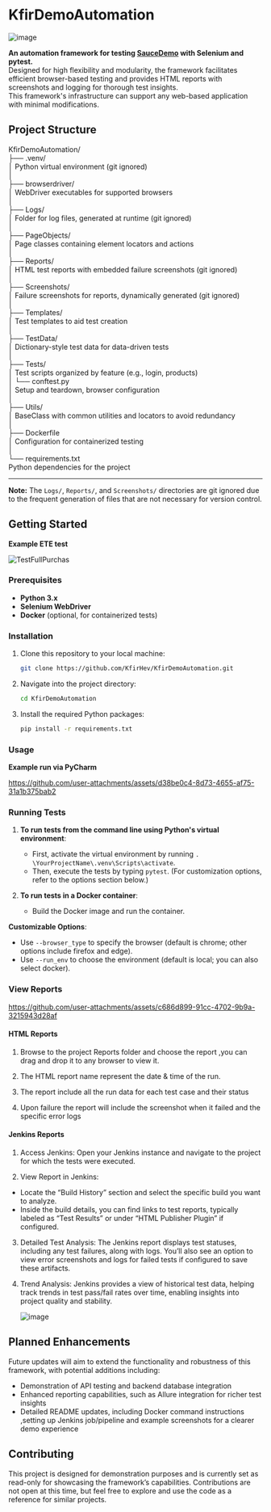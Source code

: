 # KfirDemoAutomation

![image](https://github.com/user-attachments/assets/ba8df7ef-9fd9-4831-b6cf-17f487e01f27)

**An automation framework for testing [SauceDemo](https://www.saucedemo.com/) with Selenium and pytest.**  
Designed for high flexibility and modularity, the framework facilitates efficient browser-based testing and provides HTML reports with screenshots and logging for thorough test insights.  
This framework's infrastructure can support any web-based application with minimal modifications.  

## Project Structure

KfirDemoAutomation/  
├── .venv/  
│       Python virtual environment (git ignored)  
│  
├── browserdriver/  
│       WebDriver executables for supported browsers  
│  
├── Logs/  
│       Folder for log files, generated at runtime (git ignored)  
│  
├── PageObjects/  
│       Page classes containing element locators and actions  
│  
├── Reports/  
│       HTML test reports with embedded failure screenshots (git ignored)  
│  
├── Screenshots/  
│       Failure screenshots for reports, dynamically generated (git ignored)  
│  
├── Templates/  
│       Test templates to aid test creation  
│  
├── TestData/  
│       Dictionary-style test data for data-driven tests  
│  
├── Tests/  
│       Test scripts organized by feature (e.g., login, products)  
│   └── conftest.py  
│       Setup and teardown, browser configuration  
│  
├── Utils/  
│       BaseClass with common utilities and locators to avoid redundancy  
│  
├── Dockerfile  
│       Configuration for containerized testing  
│  
└── requirements.txt  
        Python dependencies for the project  


---
**Note:** The `Logs/`, `Reports/`, and `Screenshots/` directories are git ignored due to the frequent generation of files that are not necessary for version control.


## Getting Started
**Example ETE test**

![TestFullPurchas](https://github.com/user-attachments/assets/37226fe2-e876-40e3-be14-ed91e3a1c0cf)


### Prerequisites
- **Python 3.x**  
- **Selenium WebDriver**  
- **Docker** (optional, for containerized tests)  

### Installation

1. Clone this repository to your local machine:
    ```bash
    git clone https://github.com/KfirHev/KfirDemoAutomation.git
    ```

2. Navigate into the project directory:
    ```bash
    cd KfirDemoAutomation
    ```

3. Install the required Python packages:
    ```bash
    pip install -r requirements.txt
    ```

### Usage

**Example run via PyCharm**

https://github.com/user-attachments/assets/d38be0c4-8d73-4655-af75-31a1b375bab2

### Running Tests

1. **To run tests from the command line using Python's virtual environment**:
   - First, activate the virtual environment by running `. \YourProjectName\.venv\Scripts\activate`.
   - Then, execute the tests by typing `pytest`. (For customization options, refer to the options section below.)

2. **To run tests in a Docker container**:
   - Build the Docker image and run the container.

**Customizable Options**:
- Use `--browser_type` to specify the browser (default is chrome; other options include firefox and edge).
- Use `--run_env` to choose the environment (default is local; you can also select docker).

### View Reports


https://github.com/user-attachments/assets/c686d899-91cc-4702-9b9a-3215943d28af


#### HTML Reports

1. Browse to the project Reports folder and choose the report ,you can drag and drop it to any browser to view it.

2. The HTML report name represent the date & time of the run.

3. The report include all the run data for each test case and their status

4. Upon failure the report will include the screenshot when it failed and the specific error logs

#### Jenkins Reports 

1. Access Jenkins: Open your Jenkins instance and navigate to the project for which the tests were executed.

2. View Report in Jenkins:
 - Locate the “Build History” section and select the specific build you want to analyze.
 - Inside the build details, you can find links to test reports, typically labeled as “Test Results” or under “HTML Publisher Plugin” if configured.
3. Detailed Test Analysis: The Jenkins report displays test statuses, including any test failures, along with logs. You’ll also see an option to view error screenshots and logs for failed tests if configured to save these artifacts.
4. Trend Analysis: Jenkins provides a view of historical test data, helping track trends in test pass/fail rates over time, enabling insights into project quality and stability.
   
     ![image](https://github.com/user-attachments/assets/14e6db20-42f4-4823-a63d-b67cf055fb84)

## Planned Enhancements

Future updates will aim to extend the functionality and robustness of this framework, with potential additions including:

- Demonstration of API testing and backend database integration
- Enhanced reporting capabilities, such as Allure integration for richer test insights
- Detailed README updates, including Docker command instructions ,setting up Jenkins job/pipeline and example screenshots for a clearer demo experience 

## Contributing

This project is designed for demonstration purposes and is currently set as read-only for showcasing the framework’s capabilities. Contributions are not open at this time, but feel free to explore and use the code as a reference for similar projects.

